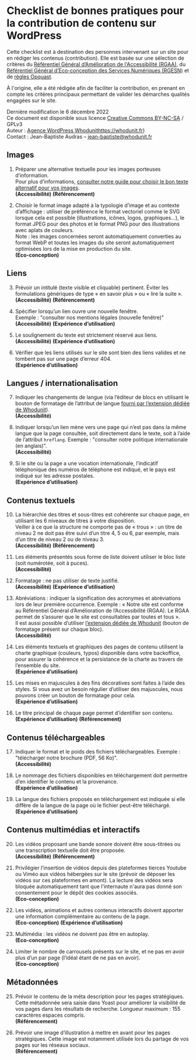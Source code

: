 # Checklist de bonnes pratiques pour la contribution de contenu sur WordPress

Cette checklist est à destination des personnes intervenant sur un site pour en rédiger les contenus (contribution). Elle est basée sur une sélection de critères du [Référentiel Général d’Amélioration de l'Accessibilité (RGAA)](https://accessibilite.numerique.gouv.fr/), du [Référentiel Général d’Eco-conception des Services Numériques (RGESN)](https://ecoresponsable.numerique.gouv.fr/publications/referentiel-general-ecoconception/) et de [règles Opquast](https://checklists.opquast.com/fr/assurance-qualite-web/).

À l'origine, elle a été rédigée afin de faciliter la contribution, en prenant en compte les critères principaux permettant de valider les démarches qualités engagées sur le site.

Dernière modification le 6 décembre 2022  
Ce document est disponible sous licence [Creative Commons BY-NC-SA](https://creativecommons.org/licenses/by-nc-sa/4.0/deed.fr) / GPLv3  
Auteur : [Agence WordPress Whodunit]()https://whodunit.fr)  
Contact : Jean-Baptiste Audras – <jean-baptiste@whodunit.fr>  

## Images

1. Préparer une alternative textuelle pour les images porteuses d’information.  
Pour plus d’informations, [consulter notre guide pour choisir le bon texte alternatif pour vos images](https://www.whodunit.fr/comment-choisir-le-texte-alternatif-de-vos-images-sur-wordpress/).  
__(Accessibilité)__ __(Référencement)__

2. Choisir le format image adapté à la typologie d’image et au contexte d’affichage : utiliser de préférence le format vectoriel comme le SVG lorsque cela est possible (illustrations, icônes, logos, graphiques...), le format JPEG pour des photos et le format PNG pour des illustrations avec aplats de couleurs.  
Note : les images concernées seront automatiquement converties au format WebP et toutes les images du site seront automatiquement optimisées lors de la mise en production du site.  
__(Eco-conception)__

## Liens

3. Prévoir un intitulé (texte visible et cliquable) pertinent. Éviter les formulations génériques de type « en savoir plus » ou « lire la suite ».
__(Accessibilité)__ __(Référencement)__

4. Spécifier lorsqu’un lien ouvre une nouvelle fenêtre.  
Exemple : "consulter nos mentions légales (nouvelle fenêtre)"  
__(Accessibilité)__ __(Expérience d’utilisation)__

5. Le soulignement du texte est strictement réservé aux liens.  
__(Accessibilité)__ __(Expérience d’utilisation)__  

6. Vérifier que les liens utilisés sur le site sont bien des liens valides et ne tombent pas sur une page d’erreur 404.  
__(Expérience d’utilisation)__

## Langues / internationalisation

7. Indiquer les changements de langue (via l’éditeur de blocs en utilisant le bouton de formatage de l’attribut de langue [fourni par l’extension dédiée de Whodunit](https://fr.wordpress.org/plugins/lang-attribute/)).  
__(Accessibilité)__

8. Indiquer lorsqu’un lien mène vers une page qui n’est pas dans la même langue que la page consultée, soit directement dans le texte, soit à l’aide de l’attribut `hreflang`. Exemple : "consulter notre politique internationale (en anglais)".  
__(Accessibilité)__  

9. Si le site ou la page a une vocation internationale, l’indicatif téléphonique des numéros de téléphone est indiqué, et le pays est indiqué sur les adresse postales.  
__(Expérience d’utilisation)__

## Contenus textuels

10. La hiérarchie des titres et sous-titres est cohérente sur chaque page, en utilisant les 6 niveaux de titres à votre disposition.  
Veiller à ce que la structure ne comporte pas de « trous » : un titre de niveau 2 ne doit pas être suivi d’un titre 4, 5 ou 6, par exemple, mais d’un titre de niveau 2 ou de niveau 3.  
__(Accessibilité)__ __(Référencement)__

11. Les éléments présentés sous forme de liste doivent utiliser le bloc liste (soit numérotée, soit à puces).  
__(Accessibilité)__

12. Formatage : ne pas utiliser de texte justifié.  
__(Accessibilité)__ __(Expérience d’utilisation)__

13. Abréviations : indiquer la signification des acronymes et abréviations lors de leur première occurrence. Exemple : « Notre site est conforme au Référentiel Général d’Amélioration de l’Accessibilité (RGAA). Le RGAA permet de s’assurer que le site est consultables par toutes et tous ».  
Il est aussi possible d’utiliser [l’extension dédiée de Whodunit](https://fr.wordpress.org/plugins/abbreviation-button-for-the-block-editor/) (bouton de formatage présent sur chaque bloc).  
__(Accessibilité)__

14. Les éléments textuels et graphiques des pages de contenu utilisent la charte graphique (couleurs, typos) disponible dans votre backoffice, pour assurer la cohérence et la persistance de la charte au travers de l’ensemble du site.  
__(Expérience d’utilisation)__

15. Les mises en majuscules à des fins décoratives sont faites à l’aide des styles. Si vous avez un besoin régulier d’utiliser des majuscules, nous pouvons créer un bouton de formatage pour cela.  
__(Expérience d’utilisation)__

16. Le titre principal de chaque page permet d’identifier son contenu.  
__(Expérience d’utilisation)__ __(Référencement)__

## Contenus téléchargeables

17. Indiquer le format et le poids des fichiers téléchargeables. Exemple : "télécharger notre brochure (PDF, 56 Ko)".  
__(Accessibilité)__

18. Le nommage des fichiers disponibles en téléchargement doit permettre d’en identifier le contenu et la provenance.  
__(Expérience d’utilisation)__

19. La langue des fichiers proposés en téléchargement est indiquée si elle diffère de la langue de la page où le fichier peut-être téléchargé.  
__(Expérience d’utilisation)__

## Contenus multimédias et interactifs

20. Les vidéos proposant une bande sonore doivent être sous-titrées ou une transcription textuelle doit être proposée.  
__(Accessibilité)__ __(Référencement)__

21. Privilégier l’insertion de vidéos depuis des plateformes tierces Youtube ou Viméo aux vidéos hébergées sur le site (prévoir de déposer les vidéos sur ces plateformes en amont). La lecture des vidéos sera bloquée automatiquement tant que l'internaute n'aura pas donné son consentement pour le dépôt des cookies associés.  
__(Eco-conception)__

22. Les vidéos, animations et autres contenus interactifs doivent apporter une information complémentaire au contenu de la page.  
__(Eco-conception)__ __(Expérience d’utilisation)__

23. Multimédia : les vidéos ne doivent pas être en autoplay.  
__(Eco-conception)__

24. Limiter le nombre de carrousels présents sur le site, et ne pas en avoir plus d’un par page (l’idéal étant de ne pas en avoir).  
__(Eco-conception)__

## Métadonnées

25. Prévoir le contenu de la méta description pour les pages stratégiques. Cette métadonnée sera saisie dans Yoast pour améliorer la visibilité de vos pages dans les résultats de recherche. Longueur maximum : 155 caractères espaces compris.  
__(Référencement)__

26. Prévoir une image d’illustration à mettre en avant pour les pages stratégiques. Cette image est notamment utilisée lors du partage de vos pages sur les réseaux sociaux.  
__(Référencement)__
